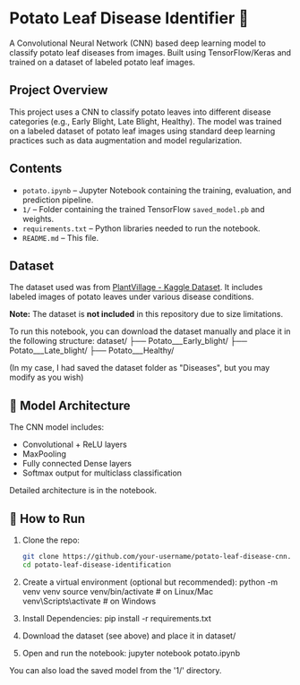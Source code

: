 # Potato Leaf Disease Identifier 🌿

A Convolutional Neural Network (CNN) based deep learning model to classify potato leaf diseases from images. Built using TensorFlow/Keras and trained on a dataset of labeled potato leaf images.

## Project Overview

This project uses a CNN to classify potato leaves into different disease categories (e.g., Early Blight, Late Blight, Healthy). The model was trained on a labeled dataset of potato leaf images using standard deep learning practices such as data augmentation and model regularization.

## Contents

- `potato.ipynb` – Jupyter Notebook containing the training, evaluation, and prediction pipeline.
- `1/` – Folder containing the trained TensorFlow `saved_model.pb` and weights.
- `requirements.txt` – Python libraries needed to run the notebook.
- `README.md` – This file.

## Dataset

The dataset used was from [PlantVillage - Kaggle Dataset](https://www.kaggle.com/datasets/emmarex/plantdisease). It includes labeled images of potato leaves under various disease conditions.

**Note:** The dataset is **not included** in this repository due to size limitations.

To run this notebook, you can download the dataset manually and place it in the following structure:
dataset/
├── Potato___Early_blight/
├── Potato___Late_blight/
├── Potato___Healthy/

(In my case, I had saved the dataset folder as "Diseases", but you may modify as you wish)


## 🧠 Model Architecture

The CNN model includes:
- Convolutional + ReLU layers
- MaxPooling
- Fully connected Dense layers
- Softmax output for multiclass classification

Detailed architecture is in the notebook.

## 🚀 How to Run

1. Clone the repo:
   ```bash
   git clone https://github.com/your-username/potato-leaf-disease-cnn.git
   cd potato-leaf-disease-identification
   
2. Create a virtual environment (optional but recommended):
   python -m venv venv
   source venv/bin/activate  # on Linux/Mac
   venv\Scripts\activate     # on Windows

3. Install Dependencies:
   pip install -r requirements.txt

4. Download the dataset (see above) and place it in dataset/ 

5. Open and run the notebook:
   jupyter notebook potato.ipynb

You can also load the saved model from the '1/' directory.  
